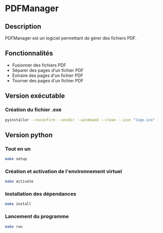 # PDFManager

## Description

PDFManager est un logiciel permettant de gérer des fichiers PDF.

## Fonctionnalités

- Fusionner des fichiers PDF
- Séparer des pages d'un fichier PDF
- Extraire des pages d'un fichier PDF
- Tourner des pages d'un fichier PDF

## Version exécutable

### Création du fichier .exe
```bash
pyinstaller --noconfirm --onedir --windowed --clean --icon "logo.ico" --name "PDFManager" --add-data "Gui;Gui/" --copy-metadata pikepdf --add-data "logo.png;." "Main.py"
```

## Version python

### Tout en un
```bash
make setup
```

### Création et activation de l'environnement virtuel
```bash
make activate
```

### Installation des dépendances
```bash
make install
```

### Lancement du programme
```bash
make run
```